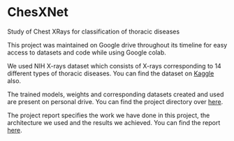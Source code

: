 # ChesXNet
Study of Chest XRays for classification of thoracic diseases

This project was maintained on Google drive throughout its timeline for easy access to datasets and code while using Google colab.

We used NIH X-rays dataset which consists of X-rays corresponding to 14 different types of thoracic diseases. You can find the dataset on [Kaggle](https://www.kaggle.com/nih-chest-xrays/data) also.

The trained models, weights and corresponding datasets created and used are present on personal drive. 
You can find the project directory over [here](https://drive.google.com/drive/folders/1yRNl7BVBZkmMXmT9fG_nPm0hIBw2x940?usp=sharing).

The project report specifies the work we have done in this project, the architecture we used and the results we achieved. 
You can find the report [here](Project_Report.pdf).
